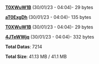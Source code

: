 [**T0XWuW1B**](/data/T0XWuW1B.txt) (30/01/23 - 04:04)- 29 bytes

[**aT0ExgDh**](/data/aT0ExgDh.txt) (30/01/23 - 04:04)- 135 bytes

[**T0XWuW1B**](/data/T0XWuW1B.txt) (30/01/23 - 04:04)- 29 bytes

[**4JTeWWjq**](/data/4JTeWWjq.txt) (30/01/23 - 04:04)- 332 bytes

**Total Datas**: 7214

**Total Size**: 41.13 MB / 41.1 MB